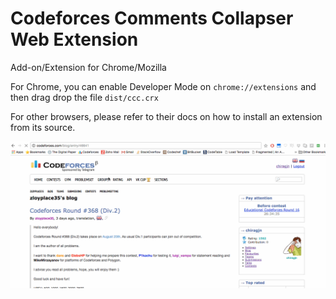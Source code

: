 # Codeforces Comments Collapser Web Extension

Add-on/Extension for Chrome/Mozilla

For Chrome, you can enable Developer Mode on `chrome://extensions` and then drag drop the file `dist/ccc.crx`

For other browsers, please refer to their docs on how to install an extension from its source.


![Screenshot](extras/screen_rec.gif)